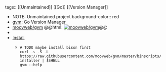 tags:: [[Unmaintained]] [[Go]] [[Version Manager]]

- NOTE: Unmaintained project
  background-color:: red
- [gvm](https://github.com/moovweb/gvm): Go Version Manager
- [moovweb/gvm](https://github.com/moovweb/gvm)
  @@html: <a href="https://github.com/moovweb/gvm/"><img src="https://github-readme-stats-astronomer.vercel.app/api/pin/?username=moovweb&repo=gvm&theme=tokyonight" alt="moovweb/gvm"/></a>@@
-
- [Install](https://github.com/moovweb/gvm#installing)
  - ```shell
    # TODO maybe install bison first
    curl -s -S -L https://raw.githubusercontent.com/moovweb/gvm/master/binscripts/gvm-installer | $SHELL
    gvm --help
    ```
